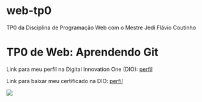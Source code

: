 # web-tp0
TP0 da Disciplina de Programação Web com o Mestre Jedi Flávio Coutinho

<h1>TP0 de Web: Aprendendo Git</h1>

Link para meu perfil na Digital Innovation One (DIO):
<a href="https://web.digitalinnovation.one/users/tulio_bittar?tab=achievements">
  perfil
</a>

Link para baixar meu certificado na DIO:
<a href="https://certificates.digitalinnovation.one/EAC01998">
  perfil
</a>

<img src="https://fegemo.github.io/cefet-web/images/medalha-curso-git-na-dio.png">
